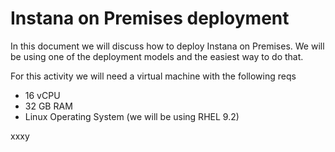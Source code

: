 Instana on Premises deployment
=


In this document we will discuss how to deploy Instana on Premises. We will be using one of the deployment models and the easiest way to do that.

For this activity we will need a virtual machine with the following reqs
- 16 vCPU
- 32 GB RAM
- Linux Operating System (we will be using RHEL 9.2)



xxxy
